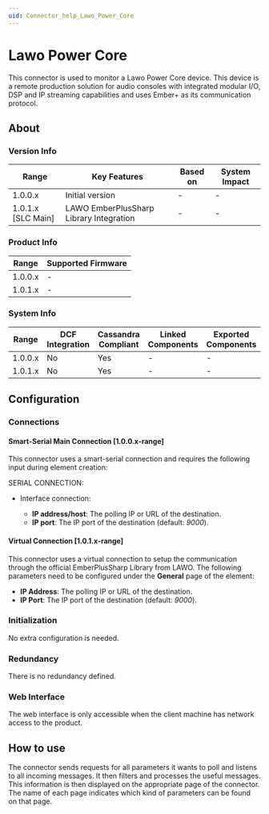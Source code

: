 ```yaml
---
uid: Connector_help_Lawo_Power_Core
---
```


# Lawo Power Core

This connector is used to monitor a Lawo Power Core device. This device is a remote production solution for audio consoles with integrated modular I/O, DSP and IP streaming capabilities and uses Ember+ as its communication protocol.

## About

### Version Info

| Range                | Key Features     							| Based on     | System Impact     |
|----------------------|--------------------------------------------|--------------|-------------------|
| 1.0.0.x			   | Initial version  							| -            | -                 |
| 1.0.1.x [SLC Main]   | LAWO EmberPlusSharp Library Integration  	| -            | -                 |

### Product Info

| Range     | Supported Firmware     |
|-----------|------------------------|
| 1.0.0.x   | -				         |
| 1.0.1.x   | -				         |

### System Info

| Range     | DCF Integration     | Cassandra Compliant     | Linked Components     | Exported Components     |
|-----------|---------------------|-------------------------|-----------------------|-------------------------|
| 1.0.0.x   | No                  | Yes                     | -                     | -                       |
| 1.0.1.x   | No                  | Yes                     | -                     | -                       |

## Configuration

### Connections

#### Smart-Serial Main Connection [1.0.0.x-range]

This connector uses a smart-serial connection and requires the following input during element creation:

SERIAL CONNECTION:

- Interface connection:

  - **IP address/host**: The polling IP or URL of the destination.
  - **IP port**: The IP port of the destination (default: *9000*).

#### Virtual Connection [1.0.1.x-range]

This connector uses a virtual connection to setup the communication through the official EmberPlusSharp Library from LAWO.
The following parameters need to be configured under the **General** page of the element:

  - **IP Address**: The polling IP or URL of the destination.
  - **IP Port**: The IP port of the destination (default: *9000*).

### Initialization

No extra configuration is needed.

### Redundancy

There is no redundancy defined.

### Web Interface

The web interface is only accessible when the client machine has network access to the product.

## How to use

The connector sends requests for all parameters it wants to poll and listens to all incoming messages. It then filters and processes the useful messages. This information is then displayed on the appropriate page of the connector. The name of each page indicates which kind of parameters can be found on that page.
